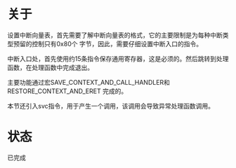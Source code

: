 # 关于
设置中断向量表，首先需要了解中断向量表的格式，它的主要限制是为每种中断类型预留的控制只有0x80个
字节，因此，需要仔细设置中断入口的指令。

中断入口处，首先使用约15条指令保存通用寄存器，这是必须的。然后跳转到处理函数，在处理函数中完成退出。

主要功能通过宏SAVE\_CONTEXT\_AND\_CALL\_HANDLER和RESTORE\_CONTEXT\_AND\_ERET
完成的。

本节还引入svc指令，用于产生一个调用，该调用会导致异常处理函数调用。

# 状态
已完成